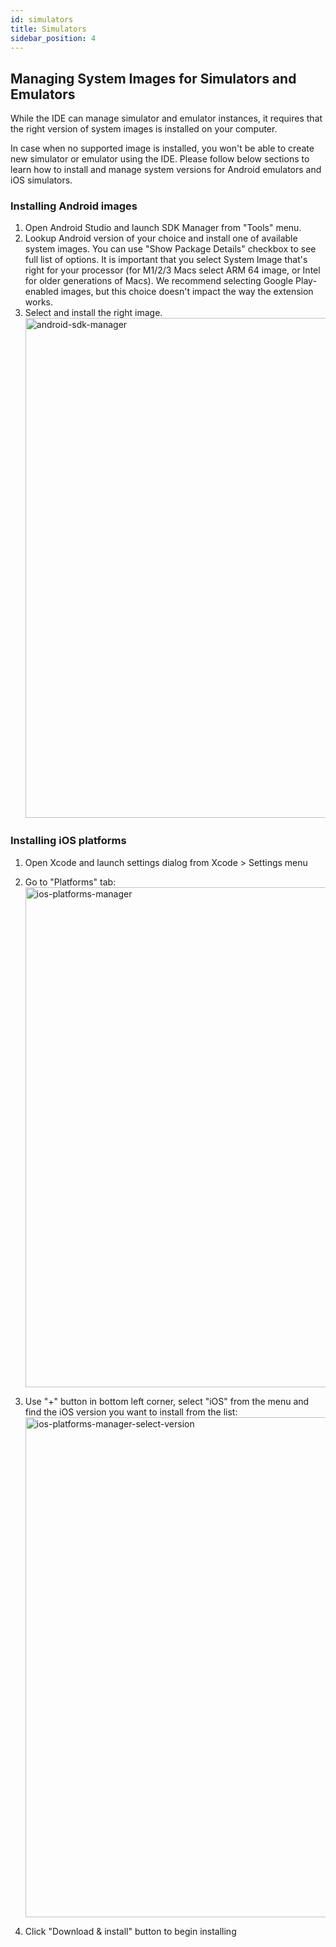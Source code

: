 ```yaml
---
id: simulators
title: Simulators
sidebar_position: 4
---
```


## Managing System Images for Simulators and Emulators

While the IDE can manage simulator and emulator instances, it requires that the right version of system images is installed on your computer.

In case when no supported image is installed, you won't be able to create new simulator or emulator using the IDE.
Please follow below sections to learn how to install and manage system versions for Android emulators and iOS simulators.

### Installing Android images

1. Open Android Studio and launch SDK Manager from "Tools" menu.
2. Lookup Android version of your choice and install one of available system images. You can use "Show Package Details" checkbox to see full list of options. It is important that you select System Image that's right for your processor (for M1/2/3 Macs select ARM 64 image, or Intel for older generations of Macs). We recommend selecting Google Play-enabled images, but this choice doesn't impact the way the extension works.
3. Select and install the right image.
   <img width="800" alt="android-sdk-manager" src="https://github.com/software-mansion/react-native-ide/assets/726445/8c078f77-1b72-477d-b4d3-dcb0b48e5851"/>

### Installing iOS platforms

1. Open Xcode and launch settings dialog from Xcode > Settings menu
2. Go to "Platforms" tab:
   <img width="800" alt="ios-platforms-manager" src="https://github.com/software-mansion/react-native-ide/assets/726445/edb89317-78cf-48c9-a915-c03006f8b5ca"/>

3. Use "+" button in bottom left corner, select "iOS" from the menu and find the iOS version you want to install from the list:
   <img width="800" alt="ios-platforms-manager-select-version" src="https://github.com/software-mansion/react-native-ide/assets/726445/b6cc64a8-bca7-42a3-88cd-13ef458441bb"/>

4. Click "Download & install" button to begin installing
